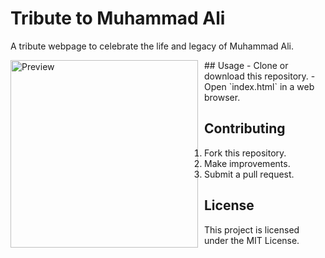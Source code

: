 # Tribute to Muhammad Ali

A tribute webpage to celebrate the life and legacy of Muhammad Ali.

<div style="float: left; margin-right: 10px;">
  <img src="https://i.imgur.com/zU0SJxb.png" alt="Preview" width="300">
</div>
## Usage
- Clone or download this repository.
- Open `index.html` in a web browser.

## Contributing
1. Fork this repository.
2. Make improvements.
3. Submit a pull request.
## License
This project is licensed under the MIT License.

